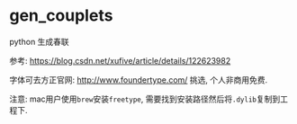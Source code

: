 # gen_couplets

python 生成春联

参考: https://blog.csdn.net/xufive/article/details/122623982

字体可去方正官网: http://www.foundertype.com/ 挑选, 个人非商用免费.

注意: mac用户使用`brew`安装`freetype`, 需要找到安装路径然后将`.dylib`复制到工程下.
